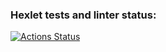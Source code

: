 ### Hexlet tests and linter status:
[![Actions Status](https://github.com/Lipin220/frontend-project-44/actions/workflows/hexlet-check.yml/badge.svg)](https://github.com/Lipin220/frontend-project-44/actions)